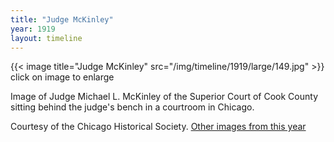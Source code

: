 ```yaml
---
title: "Judge McKinley"
year: 1919
layout: timeline
---
```


{{< image title="Judge McKinley" src="/img/timeline/1919/large/149.jpg" >}}
click on image to enlarge

Image of Judge Michael L. McKinley of the Superior Court of Cook County sitting behind the judge's bench in a courtroom in Chicago. 

Courtesy of the Chicago Historical Society. 
[Other images from this year](/historical/timeline/1919)